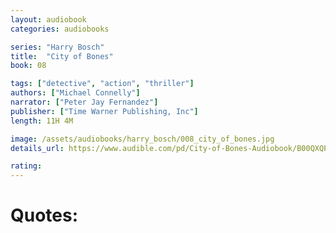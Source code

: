 ```yaml
---
layout: audiobook
categories: audiobooks

series: "Harry Bosch"
title:  "City of Bones"
book: 08

tags: ["detective", "action", "thriller"]
authors: ["Michael Connelly"]
narrator: ["Peter Jay Fernandez"]
publisher: ["Time Warner Publishing, Inc"]
length: 11H 4M

image: /assets/audiobooks/harry_bosch/008_city_of_bones.jpg
details_url: https://www.audible.com/pd/City-of-Bones-Audiobook/B00QXQP3A2

rating: 
---
```



# Quotes: 

> 